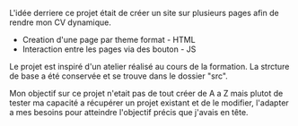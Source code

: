 L'idée derriere ce projet était de créer un site sur plusieurs pages afin de rendre mon CV dynamique.

- Creation d'une page par theme format - HTML
- Interaction entre les pages via des bouton - JS


Le projet est inspiré d'un atelier réalisé au cours de la formation.
La strcture de base a été conservée et se trouve dans le dossier "src".

Mon objectif sur ce projet n'etait pas de tout créer de A a Z mais plutot de tester ma capacité a récupérer un projet existant et de le modifier, l'adapter a mes besoins pour atteindre l'objectif précis que j'avais en tête.